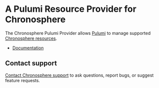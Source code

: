 # A Pulumi Resource Provider for Chronosphere

The Chronosphere Pulumi Provider allows [Pulumi](https://www.pulumi.com/) to manage supported [Chronosphere resources](https://docs.chronosphere.io/administer).

- [Documentation](https://docs.chronosphere.io/administer)

## Contact support

[Contact Chronosphere support](https://docs.chronosphere.io/support/contact-support) to ask questions, report bugs, or suggest feature requests.

